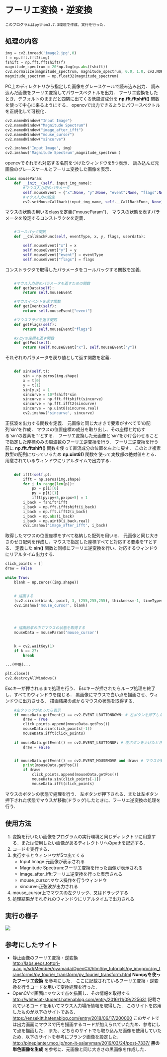 # フーリエ変換・逆変換
    このプログラムはpython3.7.3環境で作成、実行を行った．

## 処理の内容
``` python
img = cv2.imread('image2.jpg',0)
f = np.fft.fft2(img)
fshift = np.fft.fftshift(f)
magnitude_spectrum = 20*np.log(np.abs(fshift))
cv2.normalize(magnitude_spectrum, magnitude_spectrum, 0.0, 1.0, cv2.NORM_MINMAX)
magnitude_spectrum = np.float32(magnitude_spectrum)
```
PC上のディレクトリから指定した画像をグレースケールで読み込み出力．
読み込んだ画像をフーリエ変換してパワースペクトルを出力．
フーリエ変換をしたとき、デフォルトのままだと四隅に出てくる低周波成分を **np.fft.fftshift()** 関数を使って中心に来るようにする．
opencvで出力できるようにパワースペクトルを正規化して可視化．

``` python
cv2.namedWindow("Input Image")
cv2.namedWindow("Magnitude Spectrum")
cv2.namedWindow("image_after_ifft")
cv2.namedWindow("mouse_cursor")
cv2.namedWindow("sincurve")

cv2.imshow('Input Image', img)
cv2.imshow('Magnitude Spectrum',magnitude_spectrum )
```
opencvでそれぞれ対応する名前をつけたウィンドウを5つ表示．
読み込んだ元画像のグレースケールとフーリエ変換した画像を表示．

``` python
class mouseParam:
    def __init__(self, input_img_name):
        #マウス入力用のパラメータ
        self.mouseEvent = {"x":None, "y":None, "event":None, "flags":None}
        #マウス入力の設定
        cv2.setMouseCallback(input_img_name, self.__CallBackFunc, None)
```
マウスの状態の用いるclassを定義("mouseParam")．
マウスの状態を表すパラメータを設定するコンストラクタを定義．

``` python    

    #コールバック関数
    def __CallBackFunc(self, eventType, x, y, flags, userdata):

        self.mouseEvent["x"] = x
        self.mouseEvent["y"] = y
        self.mouseEvent["event"] = eventType
        self.mouseEvent["flags"] = flags
```  
コンストラクタで取得したパラメータをコールバックする関数を定義．

``` python

    #マウス入力用のパラメータを返すための関数
    def getData(self):
        return self.mouseEvent

    #マウスイベントを返す関数
    def getEvent(self):
        return self.mouseEvent["event"]

    #マウスフラグを返す関数
    def getFlags(self):
        return self.mouseEvent["flags"]

    #xとyの座標を返す関数
    def getPos(self):
        return (self.mouseEvent["x"], self.mouseEvent["y"])

```       
それぞれのパラメータを戻り値として返す関数を定義．
``` python

    def sin(self,t):
        sin = np.zeros(img.shape)
        x = t[0]
        y = t[1]
        sin[y,x] = 1
        sincurve = 10*fshift*sin
        sincurve = np.fft.fftshift(sincurve)
        sincurve = np.fft.ifft2(sincurve)
        sincurve = np.uint8(sincurve.real)
        cv2.imshow('sincurve', sincurve)

```        
正弦波を出力する関数を定義．
元画像と同じ大きさで要素がすべて'0'の配列'sin'を作成．
マウスの位置座標の成分を取り出し、その座標と対応する'sin'の要素を'1'とする．
フーリエ変換した元画像と'sin'をかけ合わせることで指定した座標のみの周波数のフーリエ逆変換を行う．
フーリエ逆変換を行う前に **np.fft.fftshift()** 関数を使って直流成分の位置を左上に戻す．
このとき複素数型の配列になっているため **np.uint8()** 関数を使って実数部の絶対値をとる．
用意されているウィンドウにリアルタイムで出力する．
``` python
        
    def ifft(self,p):
        ifft = np.zeros(img.shape)
        for i in range(len(p)):
            px = p[i][0]
            py = p[i][1]
            ifft[py:py+5,px:px+5] = 1
        i_back = fshift*ifft
        i_back = np.fft.ifftshift(i_back)
        i_back = np.fft.ifft2(i_back)
        i_back = np.abs(i_back)
        i_back = np.uint8(i_back.real)
        cv2.imshow('image_after_ifft', i_back)

```
取得したマウスの位置座標をすべて格納した配列を用いる．
元画像と同じ大きさのゼロ配列を作成し、マウスで指定した座標すべてと対応する要素を'1'とする．
定義した **sin()** 関数と同様にフーリエ逆変換を行い、対応するウィンドウにリアルタイム出力する.
``` python
click_points = []
draw = False
    
while True:
    blank = np.zeros((img.shape))
 
    
    # 描画する
    [cv2.circle(blank, point, 3, (255,255,255), thickness=-1, lineType=cv2.LINE_8, shift=0) for point in click_points]
    cv2.imshow('mouse_cursor', blank)


    

    # 描画結果の中でマウスの状態を取得する
    mouseData = mouseParam('mouse_cursor')
    
    
    k = cv2.waitKey(1)
    if k == 27:
        break

...(中略)...        

plt.close()
cv2.destroyAllWindows()
```
Escキーが押されるまで処理を行う．
Escキーが押されたらループ処理を終了し、すべてのウィンドウを閉じる．
黒画像にマウスで白い点を描画させ、ウィンドウに出力させる．
描画結果の点からマウスの状態を取得する．
``` python
    #左クリックがあったら表示
    if mouseData.getEvent() == cv2.EVENT_LBUTTONDOWN: # 左ボタンを押下したとき
        draw = True
        click_points.append(mouseData.getPos())
        mouseData.sin(click_points[-1])
        mouseData.ifft(click_points)
    
    if mouseData.getEvent() == cv2.EVENT_LBUTTONUP: # 左ボタンを上げたとき
        draw = False


    if mouseData.getEvent() == cv2.EVENT_MOUSEMOVE and draw: # マウスが動いた時
        print(mouseData.getPos())
        if draw:
            click_points.append(mouseData.getPos())
            mouseData.sin(click_points[-1])
            mouseData.ifft(click_points)
```
マウスのボタンの状態で処理を行う．
左ボタンが押下される、または左ボタン押下された状態でマウスが移動(ドラッグ)したときに、フーリエ逆変換の処理を行う.

## 使用方法
1. 変換を行いたい画像をプログラムの実行環境と同じディレクトリに用意する．または使用したい画像があるディレクトリへのpathを記述する．
2. コードを実行する．
3. 実行するとウィンドウが5つ出てくる
    - Input Image:元画像が表示される
    - Magnitude Spectrum:フーリエ変換を行った画像が表示される
    - image_after_ifft:フーリエ逆変換を行った表示される
    - mouse_cursor:マウス操作を行うウィンドウ
    - sincurve:正弦波が出力される
4. mouse_cursor上でマウスの左クリック、又はドラッグする
5. 処理結果がそれぞれのウィンドウにリアルタイムで出力される

## 実行の様子
![](demo.gif)

## 参考にしたサイト
- 静止画像のフーリエ変換・逆変換  
http://labs.eecs.tottori-u.ac.jp/sd/Member/oyamada/OpenCV/html/py_tutorials/py_imgproc/py_transforms/py_fourier_transform/py_fourier_transform.html
**Numpyを使ったフーリエ変換** を参考にした．
ここに記載されているフーリエ変換・逆変換を行うコードを用いて変換処理を行った．
- OpenCVで画面にマウスで点を描画し、その情報を取得する
http://whitecat-student.hatenablog.com/entry/2016/11/09/225631
記載されているコードを用いてマウス入力場所情報を取得した．
このサイトを応用したものが以下のサイトである．
https://ensekitt.hatenablog.com/entry/2018/06/17/200000
このサイトでは出力画面にマウスで円を描画するコードが加えられていたため、参考にして点を描画した．
また、どちらのサイトでも取り込んだ画像を使用していたため．以下のサイトを参考にブランク画像を設定した．
http://pineplanter.moo.jp/non-it-salaryman/2019/03/24/post-7337/
**黒の単色画像を生成** を参考に、元画像と同じ大きさの黒画像を作成した．

